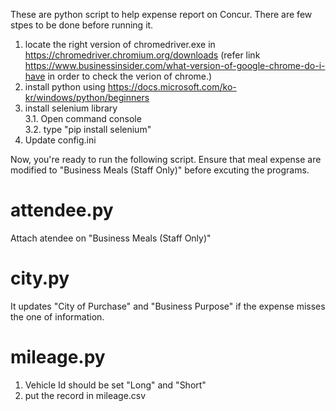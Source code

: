 These are python script to help expense report on Concur.
There are few stpes to be done before running it.
1. locate the right version of chromedriver.exe in https://chromedriver.chromium.org/downloads
    (refer link https://www.businessinsider.com/what-version-of-google-chrome-do-i-have in order to check the verion of chrome.) 
2. install python using https://docs.microsoft.com/ko-kr/windows/python/beginners
3. install selenium library <br>
3.1. Open command console <br>
3.2. type "pip install selenium"
4. Update config.ini 

Now, you're ready to run the following script. 
Ensure that meal expense are modified to "Business Meals (Staff Only)" before excuting the programs.

# attendee.py
Attach atendee on "Business Meals (Staff Only)"
# city.py
It updates "City of Purchase" and "Business Purpose" if the expense misses the one of information.
# mileage.py
1. Vehicle Id should be set "Long" and "Short"
2. put the record in mileage.csv
